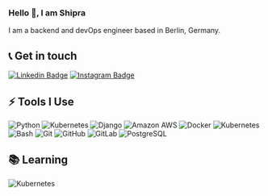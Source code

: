 ### Hello 👋, I am Shipra

I am a backend and devOps engineer based in Berlin, Germany.

## 📞 Get in touch
[![Linkedin Badge](https://img.shields.io/badge/-shiprashalini-blue?style=plastic&logo=Linkedin&logoColor=white&link=https://www.linkedin.com/in/anirudhemmadi/)](https://www.linkedin.com/in/shiprashalini/)
[![Instagram Badge](https://img.shields.io/badge/-shiprashalini-purple?style=plastic&logo=instagram&logoColor=white&link=https://instagram.com/kanna6501/)](https://instagram.com/shiprashalini)


## ⚡ Tools I Use
![Python](https://img.shields.io/badge/-Python-ffd43b?style=plastic&logo=Python)
![Kubernetes](https://img.shields.io/badge/-FastAPI-white?style=plastic&logo=FastAPI)
![Django](https://img.shields.io/badge/-Django-092E20?style=plastic&logo=Django)
![Amazon AWS](https://img.shields.io/badge/Amazon%20AWS-232F3E?style=plastic&logo=amazon-aws)
![Docker](https://img.shields.io/badge/-Docker-black?style=plastic&logo=docker)
![Kubernetes](https://img.shields.io/badge/-Kubernetes-white?style=plastic&logo=Kubernetes)
![Bash](https://img.shields.io/badge/-Shell-blasck?style=plastic&logo=Bash)
![Git](https://img.shields.io/badge/-Git-black?style=plastic&logo=git)
![GitHub](https://img.shields.io/badge/-GitHub-181717?style=plastic&logo=github)
![GitLab](https://img.shields.io/badge/-GitLab-FCA121?style=plastic&logo=gitlab)
![PostgreSQL](https://img.shields.io/badge/-PostgreSQL-336791?style=plastic&logo=postgresql)

## 📚 Learning
![Kubernetes](https://img.shields.io/badge/-Kubernetes-white?style=plastic&logo=Kubernetes)

